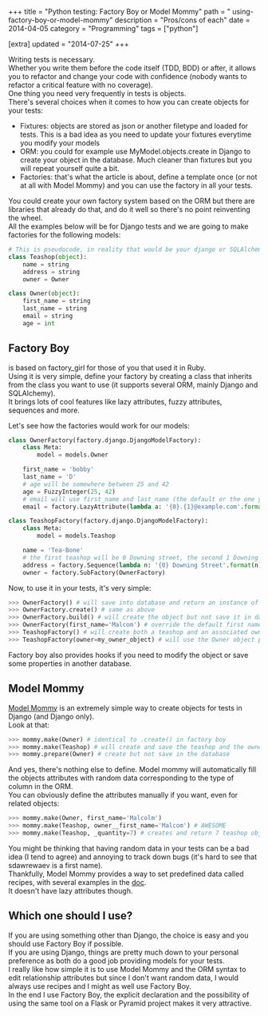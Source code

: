+++
title = "Python testing: Factory Boy or Model Mommy"
path = " using-factory-boy-or-model-mommy"
description = "Pros/cons of each"
date = 2014-04-05
category = "Programming"
tags = ["python"]

[extra]
updated = "2014-07-25"
+++


Writing tests is necessary.  
Whether you write them before the code itself (TDD, BDD) or after, it allows you to refactor and change your code with confidence (nobody wants to refactor a critical feature with no coverage).  
One thing you need very frequently in tests is objects.  
There's several choices when it comes to how you can create objects for your tests:

- Fixtures: objects are stored as json or another filetype and loaded for tests. This is a bad idea as you need to update your fixtures everytime you modify your models
- ORM: you could for example use MyModel.objects.create in Django to create your object in the database. Much cleaner than fixtures but you will repeat yourself quite a bit.
- Factories: that's what the article is about, define a template once (or not at all with Model Mommy) and you can use the factory in all your tests.

You could create your own factory system based on the ORM but there are libraries that already do that, and do it well so there's no point reinventing the wheel.  
All the examples below will be for Django tests and we are going to make factories for the following models:

```python
# This is pseudocode, in reality that would be your django or SQLAlchemy models
class Teashop(object):
    name = string
    address = string
    owner = Owner

class Owner(object):
    first_name = string
    last_name = string
    email = string
    age = int
```

## Factory Boy
 is based on factory_girl for those of you that used it in Ruby.  
Using it is very simple, define your factory by creating a class that inherits from the class you want to use (it supports several ORM, mainly Django and SQLAlchemy).  
It brings lots of cool features like lazy attributes, fuzzy attributes,  sequences and more.  

Let's see how the factories would work for our models:

```python
class OwnerFactory(factory.django.DjangoModelFactory):
    class Meta:
        model = models.Owner

    first_name = 'bobby'
    last_name = 'D'
    # age will be somewhere between 25 and 42
    age = FuzzyInteger(25, 42)
    # email will use first_name and last_name (the default or the one you provide)
    email = factory.LazyAttribute(lambda a: '{0}.{1}@example.com'.format(a.first_name, a.last_name).lower())

class TeashopFactory(factory.django.DjangoModelFactory):
    class Meta:
        model = models.Teashop

    name = 'Tea-Bone'
    # the first teashop will be 0 Downing street, the second 1 Downing Street etc
    address = factory.Sequence(lambda n: '{0} Downing Street'.format(n))
    owner = factory.SubFactory(OwnerFactory)
```

Now, to use it in your tests, it's very simple:

```python
>>> OwnerFactory() # will save into database and return an instance of the model
>>> OwnerFactory.create() # same as above
>>> OwnerFactory.build() # will create the object but not save it in database, very cool for unit tests
>>> OwnerFactory(first_name='Malcom') # override the default first name we defined in the factory
>>> TeashopFactory() # will create both a teashop and an associated owner model and return the teashop
>>> TeashopFactory(owner=my_owner_object) # will use the Owner object provided instead of creating one
```

Factory boy also provides hooks if you need to modify the object or save some properties in another database.

## Model Mommy
[Model Mommy](https://github.com/vandersonmota/model_mommy) is an extremely simple way to create objects for tests in Django (and Django only).  
Look at that:

```python
>>> mommy.make(Owner) # identical to .create() in factory boy
>>> mommy.make(Teashop) # will create and save the teashop and the owner
>>> mommy.prepare(Owner) # create but not save in the database
```

And yes, there's nothing else to define. Model mommy will automatically fill the objects attributes with random data corresponding to the type of column in the ORM.  
You can obviously define the attributes manually if you want, even for related objects:  

```python
>>> mommy.make(Owner, first_name='Malcolm')
>>> mommy.make(Teashop, owner__first_name='Malcom') # AWESOME
>>> mommy.make(Teashop, _quantity=7) # creates and return 7 teashop objects, everyone gets a teashop!
```

You might be thinking that having random data in your tests can be a bad idea (I tend to agree) and annoying to track down bugs (it's hard to see that sdawrewaev is a first name).  
Thankfully, Model Mommy provides a way to set predefined data called recipes, with several examples in the [doc](https://github.com/vandersonmota/model_mommy#recipes).  
It doesn't have lazy attributes though.  

## Which one should I use?
If you are using something other than Django, the choice is easy and you should use Factory Boy if possible.  
If you are using Django, things are pretty much down to your personal preference as both do a good job providing models for your tests.  
I really like how simple it is to use Model Mommy and the ORM syntax to edit relationship attributes but since I don't want random data, I would always use recipes and I might as well use Factory Boy.  
In the end I use Factory Boy, the explicit declaration and the possibility of using the same tool on a Flask or Pyramid project makes it very attractive.  
